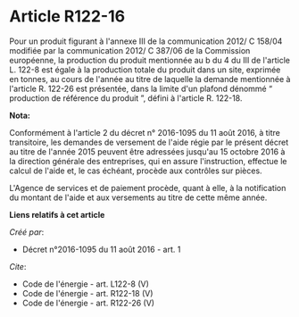 # Article R122-16

Pour un produit figurant à l'annexe III de la communication 2012/ C 158/04 modifiée par la communication 2012/ C 387/06 de la
Commission européenne, la production du produit mentionnée au b du 4 du III de l'article L. 122-8 est égale à la production
totale du produit dans un site, exprimée en tonnes, au cours de l'année au titre de laquelle la demande mentionnée à
l'article R. 122-26 est présentée, dans la limite d'un plafond dénommé “ production de référence du produit ”, défini à
l'article R. 122-18.

**Nota:**

Conformément à l'article 2 du décret n° 2016-1095 du 11 août 2016, à titre transitoire, les demandes de versement de l'aide
régie par le présent décret au titre de l'année 2015 peuvent être adressées jusqu'au 15 octobre 2016 à la direction générale
des entreprises, qui en assure l'instruction, effectue le calcul de l'aide et, le cas échéant, procède aux contrôles sur
pièces.

L'Agence de services et de paiement procède, quant à elle, à la notification du montant de l'aide et aux versements au titre
de cette même année.

**Liens relatifs à cet article**

_Créé par_:

  - Décret n°2016-1095 du 11 août 2016 - art. 1

_Cite_:

  - Code de l'énergie - art. L122-8 (V)
  - Code de l'énergie - art. R122-18 (V)
  - Code de l'énergie - art. R122-26 (V)
